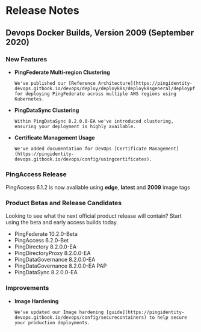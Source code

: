 # Release Notes

## Devops Docker Builds, Version 2009 (September 2020)

### New Features

- **PingFederate Multi-region Clustering**

      We've published our [Reference Architecture](https://pingidentity-devops.gitbook.io/devops/deploy/deployk8s/deployk8sgeneral/deploypfmultiregionaws) for deploying PingFederate across multiple AWS regions using Kubernetes.

- **PingDataSync Clustering**

      Within PingDataSync 8.2.0.0-EA we've introduced clustering, ensuring your deployment is highly available.

- **Certificate Management Usage**

      We've added documentation for DevOps [Certificate Management](https://pingidentity-devops.gitbook.io/devops/config/usingcertificates).

### PingAccess Release

PingAccess 6.1.2 is now available using **edge**, **latest** and **2009** image tags

### Product Betas and Release Candidates

  Looking to see what the next official product release will contain? Start using the beta and early access builds today.

- PingFederate 10.2.0-Beta
- PingAccess 6.2.0-Bet
- PingDirectory 8.2.0.0-EA
- PingDirectoryProxy 8.2.0.0-EA
- PingDataGovernance 8.2.0.0-EA
- PingDataGovernance 8.2.0.0-EA PAP
- PingDataSync 8.2.0.0-EA

### Improvements

- **Image Hardening**

      We've updated our Image hardening [guide](https://pingidentity-devops.gitbook.io/devops/config/securecontainers) to help secure your production deployments.
